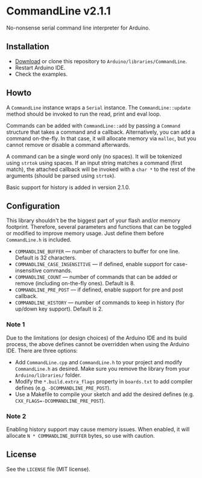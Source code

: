 # CommandLine v2.1.1
No-nonsense serial command line interpreter for Arduino.

## Installation
* [Download](https://github.com/pmachapman/Arduino-CommandLine/archive/master.zip) or clone this repository to `Arduino/libraries/CommandLine`.
* Restart Arduino IDE.
* Check the examples.

## Howto
A `CommandLine` instance wraps a `Serial` instance. The `CommandLine::update` method should be invoked to run the read, print and eval loop.

Commands can be added with `CommandLine::add` by passing a `Command` structure that takes a command and a callback. Alternatively, you can add a command on-the-fly. In that case, it will allocate memory via `malloc`, but you cannot remove or disable a command afterwards.

A command can be a single word only (no spaces). It will be tokenized using `strtok` using spaces. If an input string matches a command (first match), the attached callback will be invoked with a `char *` to the rest of the arguments (should be parsed using `strtok`).

Basic support for history is added in version 2.1.0.

## Configuration
This library shouldn't be the biggest part of your flash and/or memory footprint. Therefore, several parameters and functions that can be toggled or modified to improve memory usage. Just define them before `CommandLine.h` is included.

* `COMMANDLINE_BUFFER` &mdash; number of characters to buffer for one line. Default is 32 characters.
* `COMMANDLINE_CASE_INSENSITIVE` &mdash; if defined, enable support for case-insensitive commands.
* `COMMANDLINE_COUNT` &mdash; number of commands that can be added or remove (including on-the-fly ones). Default is 8.
* `COMMANDLINE_PRE_POST` &mdash; if defined, enable support for pre and post callback.
* `COMMANDLINE_HISTORY` &mdash; number of commands to keep in history (for up/down key support). Default is 2.

### Note 1
Due to the limitations (or design choices) of the Arduino IDE and its build process, the above defines cannot be overridden when using the Arduino IDE. There are three options:

* Add `CommandLine.cpp` and `CommandLine.h` to your project and modify `CommandLine.h` as desired. Make sure you remove the library from your `Arduino/libraries/` folder.
* Modify the `*.build.extra_flags` property in `boards.txt` to add compiler defines (e.g. `-DCOMMANDLINE_PRE_POST`).
* Use a Makefile to compile your sketch and add the desired defines (e.g. `CXX_FLAGS=-DCOMMANDLINE_PRE_POST`).

### Note 2
Enabling history support may cause memory issues. When enabled, it will allocate `N * COMMANDLINE_BUFFER` bytes, so use with caution.

## License
See the `LICENSE` file (MIT license).
